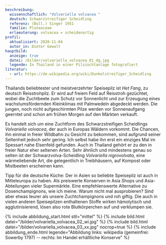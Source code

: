 ```yaml
---
beschreibung:
  wissenschaftlich: "Volvariella volvacea "
  deutsch: Schwarzstreifiger Scheidling
  referenz: (Bull.) Singer 1951
  familie: Pluteaceae
  erlaeuterung: volvacea = scheidenartig
profil:
  aktualisiert: 2020-11-04
  autor_in: Dieter Gewalt
hauptbild:
  anzeige: true
  datei: /bilder/volvariella_volvacea_01_dg.jpg
  legende: In Thailand in einer Pilzzuchtanlage fotografiert
literatur:
  - url: https://de.wikipedia.org/wiki/Dunkelstreifiger_Scheidling
---
```

Thailands beliebtester und meistverzehrter Speisepilz ist *Het Fang*, zu deutsch Reisstrohpilz. Er wird auf freiem Feld auf Reisstroh gezüchtet, wobei die Zuchtbeete zum Schutz vor Sonnenlicht und zur Erzeugung eines wachstumsfördernden Kleinklimas mit Palmwedeln abgedeckt werden. Die jungen, noch nicht aufgeschirmten Pilze werden vor Sonnenaufgang geerntet und schon am frühen Morgen auf den Märkten verkauft.

Es handelt sich um eine Zuchtform des Schwarzstreifigen Scheidlings *Volvariella volvacea*, der auch in Europas Wäldern vorkommt. Die Chancen, ihn einmal in freier Wildbahn zu Gesicht zu bekommen, sind aufgrund seiner Seltenheit jedoch sehr gering. Ich selbst habe ihn erst ein einziges Mal im Spessart nahe Elsenfeld gefunden. Auch in Thailand gehört er zu den in freier Natur eher seltenen Arten. Sehr ähnlich und mindestens genau so selten ist der Schwarzvolva-Scheidling *Volvariella nigrovolvata*, eine wärmeliebende Art, die gelegentlich in Treibhäusern, auf Kompost oder Mistbeeten erscheinen kann.

Tipp für die deutsche Küche: Der in Asien so beliebte Speisepilz ist auch in Mitteleuropa zu haben. Als preiswerte Konserven in Asia Shops und Asia-Abteilungen vieler Supermärkte. Eine empfehlenswerte Alternative zu Dosenchampignons, wie ich meine. Warum nicht mal ausprobieren? Sind aber etwas teurer als unsere Zuchtchampignons und roh giftig. Die auch in vielen anderen Speisepilzen enthaltenen Stoffe wirken hämolytisch und agglutinisierend, lösen also rote Blutkörperchen auf und verklumpen sie.

{% include abbildung_start.html stil="mittel" %}
{% include bild.html datei="/bilder/volvariella_volvacea_02_wi.jpg" %}
{% include bild.html datei="/bilder/volvariella_volvacea_03_xx.jpg" nocrop=true %}
{% include abbildung_ende.html legende="Abbildung links: wikipedia (gemeinfrei: Sowerby 1797)  -- rechts: Im Handel erhältliche Konserve" %}